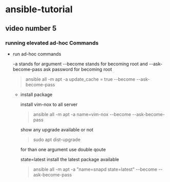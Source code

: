 # ansible-tutorial
## video number 5
### running elevated ad-hoc Commands


- run ad-hoc commands
    
    -a stands for argument --become stands for becoming root and --ask-become-pass ask password for becoming root

    > ansible all -m apt -a update_cache = true --become --ask-become-pass

    - install package 

        install vim-nox to all server

        >ansible all -m apt -a name=vim-nox --become --ask-become-pass

        show any upgrade available or not

        >sudo apt dist-upgrade

        for than one argument use double qoute 
        
        state=latest install the latest package available

        >ansible all -m apt -a "name=snapd state=latest" --become --ask-become-pass